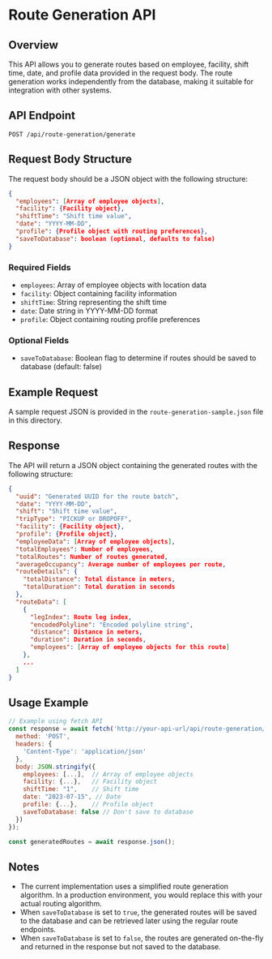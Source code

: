 # Route Generation API

## Overview
This API allows you to generate routes based on employee, facility, shift time, date, and profile data provided in the request body. The route generation works independently from the database, making it suitable for integration with other systems.

## API Endpoint
```
POST /api/route-generation/generate
```

## Request Body Structure
The request body should be a JSON object with the following structure:

```json
{
  "employees": [Array of employee objects],
  "facility": {Facility object},
  "shiftTime": "Shift time value",
  "date": "YYYY-MM-DD",
  "profile": {Profile object with routing preferences},
  "saveToDatabase": boolean (optional, defaults to false)
}
```

### Required Fields
- `employees`: Array of employee objects with location data
- `facility`: Object containing facility information
- `shiftTime`: String representing the shift time
- `date`: Date string in YYYY-MM-DD format
- `profile`: Object containing routing profile preferences

### Optional Fields
- `saveToDatabase`: Boolean flag to determine if routes should be saved to database (default: false)

## Example Request
A sample request JSON is provided in the `route-generation-sample.json` file in this directory.

## Response
The API will return a JSON object containing the generated routes with the following structure:

```json
{
  "uuid": "Generated UUID for the route batch",
  "date": "YYYY-MM-DD",
  "shift": "Shift time value",
  "tripType": "PICKUP or DROPOFF",
  "facility": {Facility object},
  "profile": {Profile object},
  "employeeData": [Array of employee objects],
  "totalEmployees": Number of employees,
  "totalRoutes": Number of routes generated,
  "averageOccupancy": Average number of employees per route,
  "routeDetails": {
    "totalDistance": Total distance in meters,
    "totalDuration": Total duration in seconds
  },
  "routeData": [
    {
      "legIndex": Route leg index,
      "encodedPolyline": "Encoded polyline string",
      "distance": Distance in meters,
      "duration": Duration in seconds,
      "employees": [Array of employee objects for this route]
    },
    ...
  ]
}
```

## Usage Example

```javascript
// Example using fetch API
const response = await fetch('http://your-api-url/api/route-generation/generate', {
  method: 'POST',
  headers: {
    'Content-Type': 'application/json'
  },
  body: JSON.stringify({
    employees: [...],  // Array of employee objects
    facility: {...},   // Facility object
    shiftTime: "1",    // Shift time
    date: "2023-07-15", // Date
    profile: {...},    // Profile object
    saveToDatabase: false // Don't save to database
  })
});

const generatedRoutes = await response.json();
```

## Notes
- The current implementation uses a simplified route generation algorithm. In a production environment, you would replace this with your actual routing algorithm.
- When `saveToDatabase` is set to `true`, the generated routes will be saved to the database and can be retrieved later using the regular route endpoints.
- When `saveToDatabase` is set to `false`, the routes are generated on-the-fly and returned in the response but not saved to the database.
